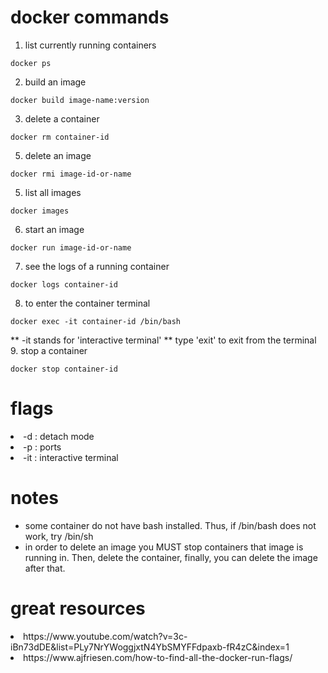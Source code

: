# docker commands

1. list currently running containers
```
docker ps
```
2. build an image
```
docker build image-name:version
```
3. delete a container
```
docker rm container-id
```

5. delete an image
```
docker rmi image-id-or-name
```
5. list all images
```
docker images
```
6. start an image
```
docker run image-id-or-name
```
7. see the logs of a running container
```
docker logs container-id
```
8. to enter the container terminal
```
docker exec -it container-id /bin/bash
```
  ** -it stands for 'interactive terminal'
  ** type 'exit' to exit from the terminal 
9. stop a container
```
docker stop container-id
```

# flags
<li> -d : detach mode</li>
<li> -p : ports </li>
<li> -it : interactive terminal </li>

# notes
  * some container do not have bash installed. Thus, if /bin/bash does not work, try /bin/sh
  * in order to delete an image you MUST stop containers that image is running in. Then, delete the container, finally, you can delete the image after that.


# great resources 
<li>https://www.youtube.com/watch?v=3c-iBn73dDE&list=PLy7NrYWoggjxtN4YbSMYFFdpaxb-fR4zC&index=1</li>
<li>https://www.ajfriesen.com/how-to-find-all-the-docker-run-flags/</li>
